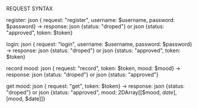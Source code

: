 REQUEST SYNTAX

register: json { request: "register", username: $username, password: $password} -> 
  response: json {status: "droped"} or json {status: "approved", token: $token}

login: json { request: "login", username: $username, password: $password} -> 
  response: json {status: "droped"} or json {status: "approved", token: $token}

record mood: json { request: "record", token: $token, mood: $mood} -> 
  response: json {status: "droped"} or json {status: "approved"}

get mood: json { request: "get", token: $token} ->
  response: json {status: "droped"} or json {status: "approved", mood: 2DArray[[$mood, $date],[$mood, $date]]}
